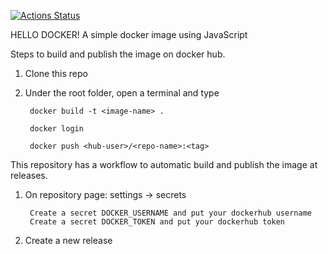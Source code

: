 [![Actions Status](https://github.com/maikereis/hello_docker/workflows/Publish%20Docker%20image/badge.svg)](https://github.com/maikereis/hello_docker/actions)


HELLO DOCKER!
A simple docker image using JavaScript


Steps to build and publish the image on docker hub.

1. Clone this repo

2. Under the root folder, open a terminal and type

        docker build -t <image-name> .

        docker login

        docker push <hub-user>/<repo-name>:<tag>

This repository has a workflow to automatic build and publish the image at releases.

1. On repository page: settings -> secrets

        Create a secret DOCKER_USERNAME and put your dockerhub username
        Create a secret DOCKER_TOKEN and put your dockerhub token
        
2. Create a new release

    
